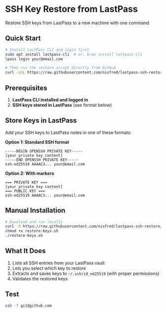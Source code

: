 # SSH Key Restore from LastPass

Restore SSH keys from LastPass to a new machine with one command.

## Quick Start

```bash
# Install LastPass CLI and login first
sudo apt install lastpass-cli  # or: brew install lastpass-cli
lpass login your@email.com

# Then run the restore script directly from GitHub
curl -sSL https://raw.githubusercontent.com/nixfred/lastpass-ssh-restore/main/restore-keys.sh | bash
```

## Prerequisites

1. **LastPass CLI installed and logged in**
2. **SSH keys stored in LastPass** (see format below)

## Store Keys in LastPass

Add your SSH keys to LastPass notes in one of these formats:

**Option 1: Standard SSH format**
```
-----BEGIN OPENSSH PRIVATE KEY-----
[your private key content]
-----END OPENSSH PRIVATE KEY-----
ssh-ed25519 AAAAC3... your@email.com
```

**Option 2: With markers**
```
=== PRIVATE KEY ===
[your private key content]
=== PUBLIC KEY ===
ssh-ed25519 AAAAC3... your@email.com
```

## Manual Installation

```bash
# Download and run locally
curl -O https://raw.githubusercontent.com/nixfred/lastpass-ssh-restore/main/restore-keys.sh
chmod +x restore-keys.sh
./restore-keys.sh
```

## What It Does

1. Lists all SSH entries from your LastPass vault
2. Lets you select which key to restore
3. Extracts and saves keys to `~/.ssh/id_ed25519` (with proper permissions)
4. Validates the restored keys

## Test

```bash
ssh -T git@github.com
```
